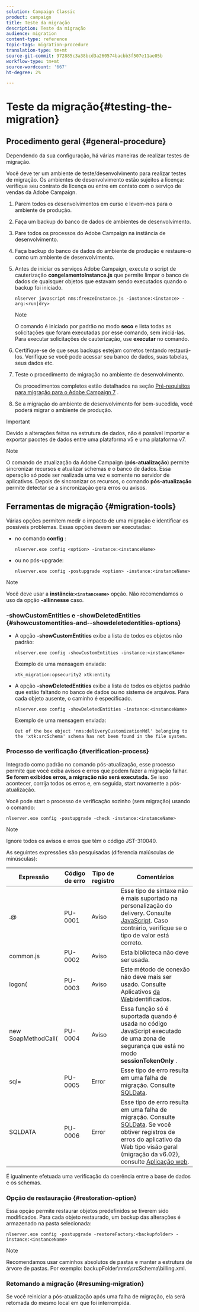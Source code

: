 ```yaml
---
solution: Campaign Classic
product: campaign
title: Teste da migração
description: Teste da migração
audience: migration
content-type: reference
topic-tags: migration-procedure
translation-type: tm+mt
source-git-commit: 972885c3a38bcd3a260574bacbb3f507e11ae05b
workflow-type: tm+mt
source-wordcount: '667'
ht-degree: 2%

---
```



# Teste da migração{#testing-the-migration}

## Procedimento geral {#general-procedure}

Dependendo da sua configuração, há várias maneiras de realizar testes de migração.

Você deve ter um ambiente de teste/desenvolvimento para realizar testes de migração. Os ambientes de desenvolvimento estão sujeitos a licença: verifique seu contrato de licença ou entre em contato com o serviço de vendas da Adobe Campaign.

1. Parem todos os desenvolvimentos em curso e levem-nos para o ambiente de produção.
1. Faça um backup do banco de dados de ambientes de desenvolvimento.
1. Pare todos os processos do Adobe Campaign na instância de desenvolvimento.
1. Faça backup do banco de dados do ambiente de produção e restaure-o como um ambiente de desenvolvimento.
1. Antes de iniciar os serviços Adobe Campaign, execute o script de cauterização **congelamentoInstance.js** que permite limpar o banco de dados de quaisquer objetos que estavam sendo executados quando o backup foi iniciado.

   ```
   nlserver javascript nms:freezeInstance.js -instance:<instance> -arg:<run|dry>
   ```

   >[!NOTE]
   >
   >O comando é iniciado por padrão no modo **seco** e lista todas as solicitações que foram executadas por esse comando, sem iniciá-las. Para executar solicitações de cauterização, use **executar** no comando.

1. Certifique-se de que seus backups estejam corretos tentando restaurá-los. Verifique se você pode acessar seu banco de dados, suas tabelas, seus dados etc.
1. Teste o procedimento de migração no ambiente de desenvolvimento.

   Os procedimentos completos estão detalhados na seção [Pré-requisitos para migração para o Adobe Campaign 7](../../migration/using/prerequisites-for-migration-to-adobe-campaign-7.md) .

1. Se a migração do ambiente de desenvolvimento for bem-sucedida, você poderá migrar o ambiente de produção.

>[!IMPORTANT]
>
>Devido a alterações feitas na estrutura de dados, não é possível importar e exportar pacotes de dados entre uma plataforma v5 e uma plataforma v7.

>[!NOTE]
>
>O comando de atualização da Adobe Campaign (**pós-atualização**) permite sincronizar recursos e atualizar schemas e o banco de dados. Essa operação só pode ser realizada uma vez e somente no servidor de aplicativos. Depois de sincronizar os recursos, o comando **pós-atualização** permite detectar se a sincronização gera erros ou avisos.

## Ferramentas de migração {#migration-tools}

Várias opções permitem medir o impacto de uma migração e identificar os possíveis problemas. Essas opções devem ser executadas:

* no comando **config** :

   ```
   nlserver.exe config <option> -instance:<instanceName>
   ```

* ou no pós-upgrade:

   ```
   nlserver.exe config -postupgrade <option> -instance:<instanceName>
   ```

>[!NOTE]
>
>Você deve usar a **instância:`<instanceame>`** opção. Não recomendamos o uso da opção **-allinnesse** caso.

### -showCustomEntities e -showDeletedEntities {#showcustomentities-and--showdeletedentities-options}

* A opção **-showCustomEntities** exibe a lista de todos os objetos não padrão:

   ```
   nlserver.exe config -showCustomEntities -instance:<instanceName>
   ```

   Exemplo de uma mensagem enviada:

   ```
   xtk_migration:opsecurity2 xtk:entity
   ```

* A opção **-showDeletedEntities** exibe a lista de todos os objetos padrão que estão faltando no banco de dados ou no sistema de arquivos. Para cada objeto ausente, o caminho é especificado.

   ```
   nlserver.exe config -showDeletedEntities -instance:<instanceName>
   ```

   Exemplo de uma mensagem enviada:

   ```
   Out of the box object 'nms:deliveryCustomizationMdl' belonging to the 'xtk:srcSchema' schema has not been found in the file system.
   ```

### Processo de verificação {#verification-process}

Integrado como padrão no comando pós-atualização, esse processo permite que você exiba avisos e erros que podem fazer a migração falhar. **Se forem exibidos erros, a migração não será executada.** Se isso acontecer, corrija todos os erros e, em seguida, start novamente a pós-atualização.

Você pode start o processo de verificação sozinho (sem migração) usando o comando:

```
nlserver.exe config -postupgrade -check -instance:<instanceName>
```

>[!NOTE]
>
>Ignore todos os avisos e erros que têm o código JST-310040.

As seguintes expressões são pesquisadas (diferencia maiúsculas de minúsculas):

<table> 
 <thead> 
  <tr> 
   <th> Expressão<br /> </th> 
   <th> Código de erro<br /> </th> 
   <th> Tipo de registro<br /> </th> 
   <th> Comentários<br /> </th> 
  </tr> 
 </thead> 
 <tbody> 
  <tr> 
   <td> .@<br /> </td> 
   <td> PU-0001<br /> </td> 
   <td> Aviso<br /> </td> 
   <td> Esse tipo de sintaxe não é mais suportado na personalização do delivery. Consulte <a href="../../migration/using/general-configurations.md#javascript" target="_blank">JavaScript</a>. Caso contrário, verifique se o tipo de valor está correto.<br /> </td> 
  </tr> 
  <tr> 
   <td> common.js<br /> </td> 
   <td> PU-0002<br /> </td> 
   <td> Aviso<br /> </td> 
   <td> Esta biblioteca não deve ser usada.<br /> </td> 
  </tr> 
  <tr> 
   <td> logon(<br /> </td> 
   <td> PU-0003<br /> </td> 
   <td> Aviso<br /> </td> 
   <td> Este método de conexão não deve mais ser usado. Consulte Aplicativos <a href="../../migration/using/general-configurations.md#identified-web-applications" target="_blank">da Web</a>identificados.<br /> </td> 
  </tr> 
  <tr> 
   <td> new SoapMethodCall(<br /> </td> 
   <td> PU-0004<br /> </td> 
   <td> Aviso<br /> </td> 
   <td> Essa função só é suportada quando é usada no código JavaScript executado de uma zona de segurança que está no modo <strong>sessionTokenOnly</strong> .<br /> </td> 
  </tr> 
  <tr> 
   <td> sql=<br /> </td> 
   <td> PU-0005<br /> </td> 
   <td> Error<br /> </td> 
   <td> Esse tipo de erro resulta em uma falha de migração. Consulte <a href="../../migration/using/general-configurations.md#sqldata" target="_blank">SQLData</a>.<br /> </td> 
  </tr> 
  <tr> 
   <td> SQLDATA<br /> </td> 
   <td> PU-0006<br /> </td> 
   <td> Error<br /> </td> 
   <td> Esse tipo de erro resulta em uma falha de migração. Consulte <a href="../../migration/using/general-configurations.md#sqldata" target="_blank">SQLData</a>. Se você obtiver registros de erros do aplicativo da Web tipo visão geral (migração da v6.02), consulte <a href="../../migration/using/specific-configurations-in-v6-02.md#web-applications" target="_blank">Aplicação web</a>.<br /> </td> 
  </tr> 
 </tbody> 
</table>

É igualmente efetuada uma verificação da coerência entre a base de dados e os schemas.

### Opção de restauração {#restoration-option}

Essa opção permite restaurar objetos predefinidos se tiverem sido modificados. Para cada objeto restaurado, um backup das alterações é armazenado na pasta selecionada:

```
nlserver.exe config -postupgrade -restoreFactory:<backupfolder> -instance:<instanceName>
```

>[!NOTE]
>
>Recomendamos usar caminhos absolutos de pastas e manter a estrutura de árvore de pastas. Por exemplo: backupFolder\nms\srcSchema\billing.xml.

### Retomando a migração {#resuming-migration}

Se você reiniciar a pós-atualização após uma falha de migração, ela será retomada do mesmo local em que foi interrompida.

